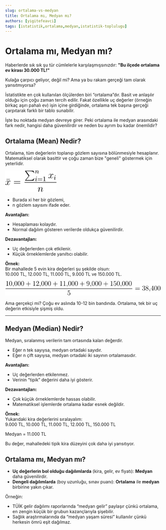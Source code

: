 ```yaml
---
slug: ortalama-vs-medyan
title: Ortalama mı, Medyan mı?
authors: [yigitefeavci]
tags: [istatistik,ortalama,medyan,istatistik-toplulugu]
---
```


# Ortalama mı, Medyan mı?
Haberlerde sık sık şu tür cümlelerle karşılaşmışsınızdır:
**"Bu ilçede ortalama ev kirası 30.000 TL!"**

Kulağa çarpıcı geliyor, değil mi? Ama ya bu rakam gerçeği tam olarak yansıtmıyorsa?

İstatistikte en çok kullanılan ölçülerden biri “ortalama”dır. Basit ve anlaşılır olduğu için çoğu zaman tercih edilir. Fakat özellikle uç değerler (örneğin birkaç aşırı pahalı ev) işin içine girdiğinde, ortalama tek başına gerçeği çarpıtarak farklı bir tablo sunabilir.

İşte bu noktada medyan devreye girer. Peki ortalama ile medyan arasındaki fark nedir, hangisi daha güvenilirdir ve neden bu ayrım bu kadar önemlidir?

## Ortalama (Mean) Nedir?
Ortalama, tüm değerlerin toplanıp gözlem sayısına bölünmesiyle hesaplanır. Matematiksel olarak basittir ve çoğu zaman bize "geneli" göstermek için yeterlidir.

<!-- truncate -->

![Mean Equation](./mean-equation.png)

- Burada xi her bir gözlemi,
- n gözlem sayısını ifade eder.

**Avantajları:**  
- Hesaplaması kolaydır.  
- Normal dağılım gösteren verilerde oldukça güvenilirdir.  

**Dezavantajları:**  
- Uç değerlerden çok etkilenir.  
- Küçük örneklemlerde yanıltıcı olabilir.  

**Örnek:**  
Bir mahallede 5 evin kira değerleri şu şekilde olsun:  
10.000 TL, 12.000 TL, 11.000 TL, 9.000 TL ve 150.000 TL.  

![Mean Equation Example Solved](./mean-equation-example-solved.png)

Ama gerçekçi mi? Çoğu ev aslında 10-12 bin bandında. Ortalama, tek bir uç değerin etkisiyle şişmiş oldu.  

---

## Medyan (Median) Nedir?
Medyan, sıralanmış verilerin tam ortasında kalan değerdir.  

- Eğer n tek sayıysa, medyan ortadaki sayıdır.
- Eğer n çift sayıysa, medyan ortadaki iki sayının ortalamasıdır.

**Avantajları:**  
- Uç değerlerden etkilenmez.  
- Verinin “tipik” değerini daha iyi gösterir.  

**Dezavantajları:**  
- Çok küçük örneklemlerde hassas olabilir.  
- Matematiksel işlemlerde ortalama kadar esnek değildir.  

**Örnek:**  
Yukarıdaki kira değerlerini sıralayalım:  
9.000 TL, 10.000 TL, 11.000 TL, 12.000 TL, 150.000 TL  

Medyan = 11.000 TL

Bu değer, mahalledeki tipik kira düzeyini çok daha iyi yansıtıyor. 

## Ortalama mı, Medyan mı?  

- **Uç değerlerin bol olduğu dağılımlarda** (kira, gelir, ev fiyatı): **Medyan** daha güvenilirdir.  
- **Dengeli dağılımlarda** (boy uzunluğu, sınav puanı): **Ortalama** ile **medyan** birbirine yakın çıkar.  

Örneğin:  
- TÜİK gelir dağılımı raporlarında “medyan gelir” paylaşır çünkü ortalama, en zengin küçük bir grubun kazançlarıyla şişebilir.  
- Sağlık araştırmalarında da “medyan yaşam süresi” kullanılır çünkü herkesin ömrü eşit dağılmaz.